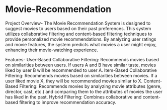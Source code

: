   # Movie-Recommendation
Project Overview-
The Movie Recommendation System is designed to suggest movies to users based on their past preferences. This system utilizes collaborative filtering and content-based filtering techniques to provide personalized movie recommendations. By analyzing user ratings and movie features, the system predicts what movies a user might enjoy, enhancing their movie-watching experience.

Features-
User-Based Collaborative Filtering: Recommends movies based on similarities between users. If users A and B have similar taste, movies liked by user B will be recommended to user A.
Item-Based Collaborative Filtering: Recommends movies based on similarities between movies. If a user liked movie X, they will be recommended movies similar to X.
Content-Based Filtering: Recommends movies by analyzing movie attributes (genre, director, cast, etc.) and comparing them to the attributes of movies the user has liked in the past.
Hybrid Filtering: Combines collaborative and content-based filtering to improve recommendation accuracy.
